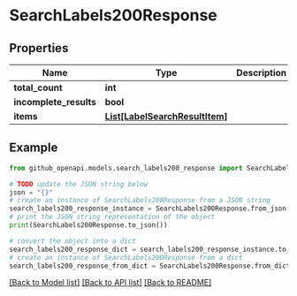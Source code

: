 # SearchLabels200Response


## Properties

Name | Type | Description | Notes
------------ | ------------- | ------------- | -------------
**total_count** | **int** |  | 
**incomplete_results** | **bool** |  | 
**items** | [**List[LabelSearchResultItem]**](LabelSearchResultItem.md) |  | 

## Example

```python
from github_openapi.models.search_labels200_response import SearchLabels200Response

# TODO update the JSON string below
json = "{}"
# create an instance of SearchLabels200Response from a JSON string
search_labels200_response_instance = SearchLabels200Response.from_json(json)
# print the JSON string representation of the object
print(SearchLabels200Response.to_json())

# convert the object into a dict
search_labels200_response_dict = search_labels200_response_instance.to_dict()
# create an instance of SearchLabels200Response from a dict
search_labels200_response_from_dict = SearchLabels200Response.from_dict(search_labels200_response_dict)
```
[[Back to Model list]](../README.md#documentation-for-models) [[Back to API list]](../README.md#documentation-for-api-endpoints) [[Back to README]](../README.md)


